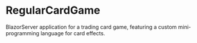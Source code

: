 # RegularCardGame
BlazorServer application for a trading card game, featuring a custom mini-programming language for card effects.
